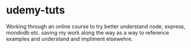 # udemy-tuts

Working through an online course to try better understand node, express, mondodb etc.
saving my work along the way as a way to reference examples and understand and impliment elsewehre.
